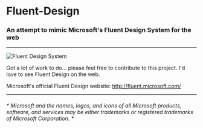 # Fluent-Design
### An attempt to mimic Microsoft's Fluent Design System for the web

-----

![Fluent Design System](http://fluent.microsoft.com/img/building-blocks/light.png "(C) Microsoft")

Got a lot of work to do... please feel free to contribute to this project. I'd love to see Fluent Design on the web.

Microsoft's official Fluent Design website: http://fluent.microsoft.com/

-----

###### * *Microsoft and the names, logos, and icons of all Microsoft products, software, and services may be either trademarks or registered trademarks of Microsoft Corporation.* *
